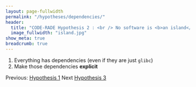 ```yaml
---
layout: page-fullwidth
permalink: "/hypotheses/dependencies/"
header:
  title: "CODE-RADE Hypothesis 2 : <br /> No software is <b>an island</b>"
  image_fullwidth: "island.jpg"
show_meta: true
breadcrumb: true
---
```


<ol>
  <li>
    Everything has dependencies (even if they are just <code>glibc</code>)
  </li>
  <li>
    Make those dependencies <b>explicit</b>
  </li>
</ol>


Previous: <a href="{{ site.url }}/hypotheses/applications/">Hypothesis 1</a> Next <a href="{{ site.url }}/hypotheses/environment/">Hypothesis 3</a>
